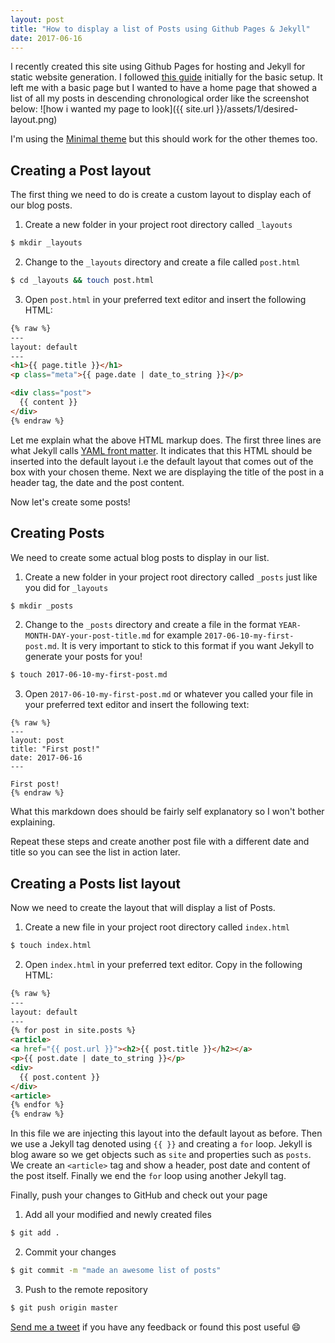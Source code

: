 ```yaml
---
layout: post
title: "How to display a list of Posts using Github Pages & Jekyll"
date: 2017-06-16
---
```


I recently created this site using Github Pages for hosting and Jekyll for
static website generation. I followed [this guide](https://help.github.com/articles/creating-a-github-pages-site-with-the-jekyll-theme-chooser/) initially for the basic setup. It left me with a basic page but I wanted to
have a home page that showed a list of all my posts in descending chronological
order like the screenshot below:
![how i wanted my page to look]({{ site.url }}/assets/1/desired-layout.png)

I'm using the [Minimal theme](https://github.com/pages-themes/minimal) but this
should work for the other themes too.

## Creating a Post layout

The first thing we need to do is create a custom layout to display each of our
blog posts.

1. Create a new folder in your project root directory called `_layouts`

```bash
$ mkdir _layouts
```

2. Change to the `_layouts` directory and create a file called `post.html`

```bash
$ cd _layouts && touch post.html
```

3. Open `post.html` in your preferred text editor and insert the following HTML:

```html
{% raw %}
---
layout: default
---
<h1>{{ page.title }}</h1>
<p class="meta">{{ page.date | date_to_string }}</p>

<div class="post">
  {{ content }}
</div>
{% endraw %}
```

Let me explain what the above HTML markup does. The first three lines are what
Jekyll calls [YAML front matter](https://jekyllrb.com/docs/frontmatter/). It
indicates that this HTML should be inserted into the default layout i.e the
default layout that comes out of the box with your chosen theme. Next we are
displaying the title of the post in a header tag, the date and the post content.

Now let's create some posts!

## Creating Posts

We need to create some actual blog posts to display in our list.

1. Create a new folder in your project root directory called `_posts` just like
you did for `_layouts`

```bash
$ mkdir _posts
```

2. Change to the `_posts` directory and create a file in the format
`YEAR-MONTH-DAY-your-post-title.md` for example `2017-06-10-my-first-post.md`.
It is very important to stick to this format if you want Jekyll to generate
your posts for you!

```bash
$ touch 2017-06-10-my-first-post.md
```

3. Open `2017-06-10-my-first-post.md` or whatever you called your file in your
preferred text editor and insert the following text:

```
{% raw %}
---
layout: post
title: "First post!"
date: 2017-06-16
---

First post!
{% endraw %}
```

What this markdown does should be fairly self explanatory so I won't bother
explaining.

Repeat these steps and create another post file with a different date and title
so you can see the list in action later.

## Creating a Posts list layout

Now we need to create the layout that will display a list of Posts.

1. Create a new file in your project root directory called `index.html`

```bash
$ touch index.html
```

2. Open `index.html` in your preferred text editor. Copy in the following HTML:

```html
{% raw %}
---
layout: default
---
{% for post in site.posts %}
<article>
<a href="{{ post.url }}"><h2>{{ post.title }}</h2></a>
<p>{{ post.date | date_to_string }}</p>
<div>
  {{ post.content }}
</div>
<article>
{% endfor %}
{% endraw %}
```

In this file we are injecting this layout into the default layout as before.
Then we use a Jekyll tag denoted using `{{ }}` and creating a `for` loop.
Jekyll is blog aware so we get objects such as `site` and properties such as
`posts`. We create an `<article>` tag and show a header, post date and content
of the post itself. Finally we end the `for` loop using another Jekyll tag.

Finally, push your changes to GitHub and check out your page

1. Add all your modified and newly created files

```bash
$ git add .
```

2. Commit your changes

```bash
$ git commit -m "made an awesome list of posts"
```

3. Push to the remote repository

```bash
$ git push origin master
```

[Send me a tweet](https://twitter.com/danielsouthlc) if you have any feedback or
found this post useful :smile:
